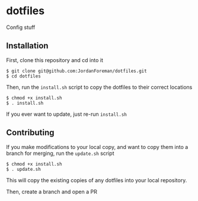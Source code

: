 dotfiles
========

Config stuff

## Installation

First, clone this repository and cd into it

```
$ git clone git@github.com:JordanForeman/dotfiles.git
$ cd dotfiles
```

Then, run the `install.sh` script to copy the dotfiles to their correct locations

```
$ chmod +x install.sh
$ . install.sh
```

If you ever want to update, just re-run `install.sh`

## Contributing

If you make modifications to your local copy, and want to copy them into a branch for merging, run the `update.sh` script

```
$ chmod +x install.sh
$ . update.sh
```

This will copy the existing copies of any dotfiles into your local repository. 

Then, create a branch and open a PR


